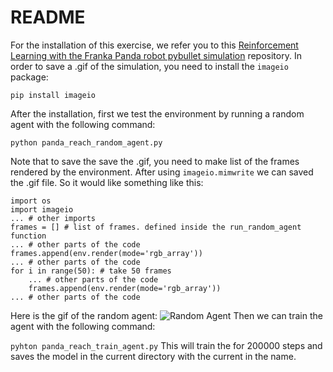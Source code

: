 # README
For the installation of this exercise, we refer you to this [Reinforcement Learning with the Franka Panda robot pybullet simulation](https://github.com/simonbogh/rl_panda_gym_pybullet_exampleher%20Panda-Gym) repository.
In order to save a .gif of the simulation, you need to install the ```imageio``` package:
```
pip install imageio
```

After the installation, first we test the environment by running a random agent with the following command:
```
python panda_reach_random_agent.py
```
Note that to save the save the .gif, you need to make list of the frames rendered by the environment. After using ```imageio.mimwrite``` we can saved the .gif file.
So it would like something like this:
```
import os
import imageio
... # other imports
frames = [] # list of frames. defined inside the run_random_agent function
... # other parts of the code
frames.append(env.render(mode='rgb_array'))
... # other parts of the code
for i in range(50): # take 50 frames
    ... # other parts of the code
    frames.append(env.render(mode='rgb_array'))
... # other parts of the code
```
Here is the gif of the random agent:
![Random Agent]()
Then we can train the agent with the following command:

```pyhton panda_reach_train_agent.py```
This will train the for 200000 steps and saves the model in the current directory with the current in the name.




